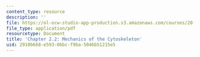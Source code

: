 ```yaml
---
content_type: resource
description: ''
file: https://ol-ocw-studio-app-production.s3.amazonaws.com/courses/20-310j-molecular-cellular-and-tissue-biomechanics-spring-2015/2910b668e59306bcf9ba5046b51215e5_MIT20_310JS15_Kamm2.2.pdf
file_type: application/pdf
resourcetype: Document
title: 'Chapter 2.2: Mechanics of the Cytoskeleton'
uid: 2910b668-e593-06bc-f9ba-5046b51215e5
---
```

